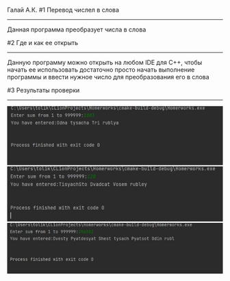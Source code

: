 Галай А.К.
#1 Перевод числел в слова
___
Данная программа преобразует числа в слова

#2 Где и как ее открыть
___
Данную программу можно открыть на любом IDE для С++, чтобы начать ее использовать достаточно просто начать выполнение программы и ввести нужное число для преобразования его в слова

#3 Результаты проверки

___
![inmage alt](https://github.com/NowStrongTea/Perevod-chisel/blob/master/ucgZYrQBwBY.jpg)
![inmage alt](https://github.com/NowStrongTea/Perevod-chisel/blob/master/Q79kiKBjgiE.jpg)
![inmage alt](https://github.com/NowStrongTea/Perevod-chisel/blob/master/IA3Nu8HhNT4.jpg)
